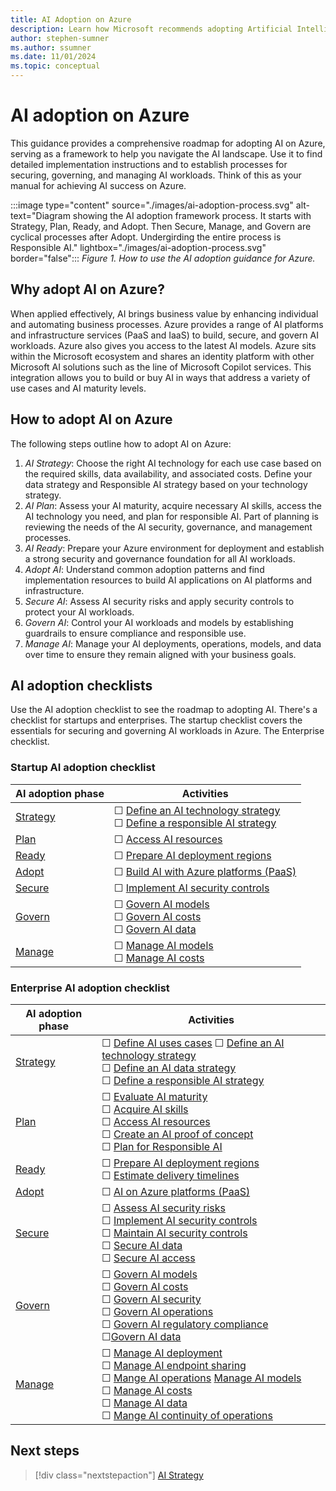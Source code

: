```yaml
---
title: AI Adoption on Azure
description: Learn how Microsoft recommends adopting Artificial Intelligence (AI) in your organization with the Microsoft Cloud Adoption Framework.
author: stephen-sumner
ms.author: ssumner
ms.date: 11/01/2024
ms.topic: conceptual
---
```


# AI adoption on Azure

This guidance provides a comprehensive roadmap for adopting AI on Azure, serving as a framework to help you navigate the AI landscape. Use it to find detailed implementation instructions and to establish processes for securing, governing, and managing AI workloads. Think of this as your manual for achieving AI success on Azure.

:::image type="content" source="./images/ai-adoption-process.svg" alt-text="Diagram showing the AI adoption framework process. It starts with Strategy, Plan, Ready, and Adopt. Then Secure, Manage, and Govern are cyclical processes after Adopt. Undergirding the entire process is Responsible AI." lightbox="./images/ai-adoption-process.svg" border="false":::
*Figure 1. How to use the AI adoption guidance for Azure.*

## Why adopt AI on Azure?

When applied effectively, AI brings business value by enhancing individual and automating business processes. Azure provides a range of AI platforms and infrastructure services (PaaS and IaaS) to build, secure, and govern AI workloads. Azure also gives you access to the latest AI models. Azure sits within the Microsoft ecosystem and shares an identity platform with other Microsoft AI solutions such as the line of Microsoft Copilot services. This integration allows you to build or buy AI in ways that address a variety of use cases and AI maturity levels.

## How to adopt AI on Azure

The following steps outline how to adopt AI on Azure:

1. *AI Strategy*: Choose the right AI technology for each use case based on the required skills, data availability, and associated costs. Define your data strategy and Responsible AI strategy based on your technology strategy.
1. *AI Plan*: Assess your AI maturity, acquire necessary AI skills, access the AI technology you need, and plan for responsible AI. Part of planning is reviewing the needs of the AI security, governance, and management processes.
1. *AI Ready*: Prepare your Azure environment for deployment and establish a strong security and governance foundation for all AI workloads.
1. *Adopt AI*: Understand common adoption patterns and find implementation resources to build AI applications on AI platforms and infrastructure.
1. *Secure AI*: Assess AI security risks and apply security controls to protect your AI workloads.
1. *Govern AI*: Control your AI workloads and models by establishing guardrails to ensure compliance and responsible use.
1. *Manage AI*: Manage your AI deployments, operations, models, and data over time to ensure they remain aligned with your business goals.

## AI adoption checklists

Use the AI adoption checklist to see the roadmap to adopting AI. There's a checklist for startups and enterprises. The startup checklist covers the essentials for securing and governing AI workloads in Azure. The Enterprise checklist.

### Startup AI adoption checklist

| AI adoption phase | Activities |
|---|---|
| [Strategy](./strategy.md) | &#9744; [Define an AI technology strategy](./strategy.md#define-an-ai-technology-strategy) <br> &#9744; [Define a responsible AI strategy](./strategy.md#define-a-responsible-ai-strategy) |
| [Plan](./plan.md) | &#9744; [Access AI resources](./plan.md#access-ai-resources) |
| [Ready](./ready.md) | &#9744;  [Prepare AI deployment regions](./ready.md#prepare-ai-deployment-regions) |
| [Adopt](./adopt-paas.md) | &#9744; [Build AI with Azure platforms (PaaS)](./adopt-paas.md) |
| [Secure](./secure.md) | &#9744; [Implement AI security controls](./secure.md#secure-ai-resources) |
| [Govern](./govern.md) | &#9744; [Govern AI models](./govern.md#govern-ai-models) <br> &#9744; [Govern AI costs](./govern.md#govern-ai-costs) <br> &#9744; [Govern AI data](./govern.md#govern-ai-data) |
| [Manage](./manage.md) | &#9744; [Manage AI models](./manage.md#manage-ai-models) <br> &#9744; [Manage AI costs](./manage.md#manage-ai-costs) |

### Enterprise AI adoption checklist

| AI adoption phase | Activities |
|---|---|
| [Strategy](./strategy.md) | &#9744; [Define AI uses cases](./strategy.md#define-ai-use-cases) &#9744; [Define an AI technology strategy](./strategy.md#define-an-ai-technology-strategy) <br> &#9744; [Define an AI data strategy](./strategy.md#define-an-ai-data-strategy) <br> &#9744; [Define a responsible AI strategy](./strategy.md#define-a-responsible-ai-strategy) |
| [Plan](./plan.md) |  &#9744; [Evaluate AI maturity](./plan.md#evaluate-ai-maturity) <br> &#9744; [Acquire AI skills](./plan.md#acquire-ai-skills) <br> &#9744; [Access AI resources](./plan.md#access-ai-resources) <br> &#9744; [Create an AI proof of concept](./plan.md#create-an-ai-proof-of-concept) <br> &#9744; [Plan for Responsible AI](./plan.md#plan-for-responsible-ai) |
| [Ready](./ready.md) | &#9744;  [Prepare AI deployment regions](./ready.md#prepare-ai-deployment-regions) <br> &#9744; [Estimate delivery timelines](./plan.md#estimate-delivery-timelines) |
| [Adopt](./adopt-paas.md) | &#9744; [AI on Azure platforms (PaaS)](./adopt-paas.md) |
| [Secure](./secure.md) | &#9744; [Assess AI security risks](./secure.md#assess-ai-security-risks) <br> &#9744; [Implement AI security controls](./secure.md#secure-ai-resources) <br> &#9744; [Maintain AI security controls](./secure.md#secure-the-ai-models) <br> &#9744; [Secure AI data](./secure.md#secure-ai-data) <br> &#9744; [Secure AI access](./secure.md#secure-ai-access) |
| [Govern](./govern.md) | &#9744; [Govern AI models](./govern.md#govern-ai-models) <br> &#9744; [Govern AI costs](./govern.md#govern-ai-costs) <br> &#9744; [Govern AI security](./govern.md#govern-ai-security) <br> &#9744; [Govern AI operations](./govern.md#govern-ai-operations) <br> &#9744; [Govern AI regulatory compliance](./govern.md#govern-ai-regulatory-compliance) <br> &#9744;[Govern AI data](./govern.md#govern-ai-data) |
| [Manage](./manage.md) | &#9744; [Manage AI deployment](./manage.md#manage-ai-deployment) <br> &#9744; [Manage AI endpoint sharing](./manage.md) <br> &#9744; [Mange AI operations](./manage.md#manage-ai-operations) [Manage AI models](./manage.md#manage-ai-models) <br> &#9744; [Manage AI costs](./manage.md#manage-ai-costs) <br> &#9744; [Manage AI data](./manage.md#manage-ai-data) <br> &#9744; [Mange AI continuity of operations](./manage.md#manage-ai-continuity-of-operations) |

## Next steps

> [!div class="nextstepaction"]
> [AI Strategy](strategy.md)
